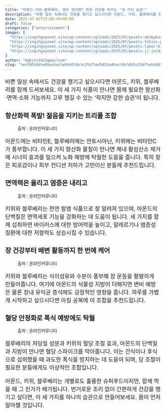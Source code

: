 ```yaml
---
title: "아몬드·키위·블루베리, 셋이 모이면? 하루 건강을 바꾸는 ‘세 가지 습관’"
description: "바쁜 일상 속에서도 건강을 챙기고 싶으시다면 아몬드, 키위, 블루베리를 함께 드셔보세요. 이 세 가지 식품이 만나면 몸에 필요한 항산화·면역·소화 기능까지 고루 챙길 수 있는 ‘작지만 강한 습관’이 됩니다."
date: 2025-07-01T15:00:49+09:00
draft: false
categories: ["entertainment"]
images: [
  "https://ingihgoyonet.site/wp-content/uploads/2025/07/pexels-aksbykas-3997459-1-1024x683.jpg"
  "https://ingihgoyonet.site/wp-content/uploads/2025/07/pexels-fotios-photos-1395958-766x1024.jpg"
  "https://ingihgoyonet.site/wp-content/uploads/2025/07/pexels-laker-6156993-856x1024.jpg"
  "https://ingihgoyonet.site/wp-content/uploads/2025/07/pexels-jj-jordan-44924743-7585533-819x1024.jpg"
]
author: "kgkstn1423gmailcom"
slug: "%ec%95%84%eb%aa%ac%eb%93%9c%c2%b7%ed%82%a4%ec%9c%84%c2%b7%eb%b8%94%eb%a3%a8%eb%b2%a0%eb%a6%ac-%ec%85%8b%ec%9d%b4-%eb%aa%a8%ec%9d%b4%eb%a9%b4-%ed%95%98%eb%a3%a8-%ea%b1%b4%ea%b0%95%ec%9d%84-%eb%b0%94"
---
```


<p style="font-size:18px">바쁜 일상 속에서도 건강을 챙기고 싶으시다면 아몬드, 키위, 블루베리를 함께 드셔보세요. 이 세 가지 식품이 만나면 몸에 필요한 항산화·면역·소화 기능까지 고루 챙길 수 있는 ‘작지만 강한 습관’이 됩니다.</p> <h2 >항산화력 폭발! 젊음을 지키는 트리플 조합</h2> <figure ><img src="https://ingihgoyonet.site/wp-content/uploads/2025/07/pexels-aksbykas-3997459-1-1024x683.jpg" alt="" style="aspect-ratio:16/9;object-fit:cover"/><figcaption >출처 : 온라인커뮤니티</figcaption></figure> <p style="font-size:18px">아몬드에는 비타민E, 블루베리에는 안토시아닌, 키위에는 비타민C가 풍부합니다. 이 세 가지 항산화 물질이 만나면 체내 활성산소 제거에 시너지 효과를 일으켜 노화 예방에 탁월한 도움을 줍니다. 특히 잦은 피로감이나 피부 컨디션 저하가 고민이신 분들께 추천드립니다.</p> <h2 >면역력은 올리고 염증은 내리고</h2> <figure ><img src="https://ingihgoyonet.site/wp-content/uploads/2025/07/pexels-fotios-photos-1395958-766x1024.jpg" alt="" style="aspect-ratio:16/9;object-fit:cover"/><figcaption >출처 : 온라인커뮤니티</figcaption></figure> <p style="font-size:18px">키위와 블루베리는 천연 항염 식품으로 잘 알려져 있으며, 아몬드의 단백질은 면역세포 기능을 강화하는 데 도움이 됩니다. 세 가지를 함께 섭취하면 바이러스에 대한 방어력을 높이고, 알레르기나 염증성 질환에 대한 저항력도 상승시킬 수 있습니다.</p> <h2 >장 건강부터 배변 활동까지 한 번에 케어</h2> <figure ><img src="https://ingihgoyonet.site/wp-content/uploads/2025/07/pexels-laker-6156993-856x1024.jpg" alt="" style="aspect-ratio:16/9;object-fit:cover"/><figcaption >출처 : 온라인커뮤니티</figcaption></figure> <p style="font-size:18px">키위와 블루베리는 식이섬유와 수분이 풍부해 장 운동을 활발하게 만들어줍니다. 여기에 아몬드의 식물성 지방이 더해지면 변비 예방은 물론 장내 유익균 증식에도 긍정적인 영향을 줍니다. 하루를 가볍게 시작하고 싶으시다면 아침 공복에 이 조합을 추천드립니다.</p> <h2 >혈당 안정화로 폭식 예방에도 탁월</h2> <figure ><img src="https://ingihgoyonet.site/wp-content/uploads/2025/07/pexels-jj-jordan-44924743-7585533-819x1024.jpg" alt="" style="aspect-ratio:16/9;object-fit:cover"/><figcaption >출처 : 온라인커뮤니티</figcaption></figure> <p style="font-size:18px">블루베리의 저당질 성분과 키위의 혈당 조절 효과, 아몬드의 단백질과 지방이 만나면 혈당 스파이크를 막아줍니다. 이는 간식이나 후식으로 섭취했을 때 과도한 폭식을 방지하는 데 도움이 되며, 당 조절이 필요한 분들에게도 이상적인 조합입니다.</p> <p style="font-size:18px">아몬드, 키위, 블루베리는 개별로도 훌륭한 슈퍼푸드이지만, 함께 먹을 때 그 진가가 배가됩니다. 번거로운 조리 없이 간편하게 건강을 챙기고 싶다면, 이 세 가지를 하나의 습관으로 만들어보세요. 몸이 먼저 알아챌 것입니다.</p>